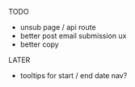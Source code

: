 TODO

- unsub page / api route
- better post email submission ux
- better copy

LATER

- tooltips for start / end date nav?
